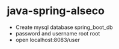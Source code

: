# java-spring-alseco
* Create mysql database spring_boot_db
* password and username root root
* open localhost:8083/user
